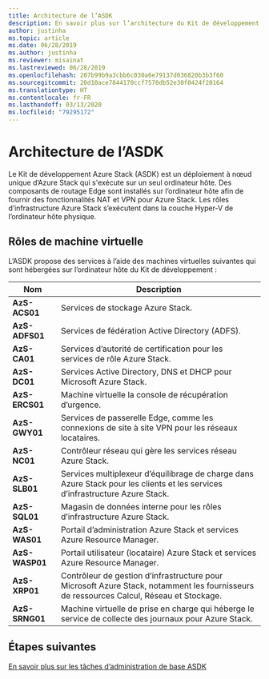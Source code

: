 ```yaml
---
title: Architecture de l’ASDK
description: En savoir plus sur l’architecture du Kit de développement Azure Stack (ASDK).
author: justinha
ms.topic: article
ms.date: 06/28/2019
ms.author: justinha
ms.reviewer: misainat
ms.lastreviewed: 06/28/2019
ms.openlocfilehash: 207b99b9a3cbb6c030a6e79137d036820b3b3f60
ms.sourcegitcommit: 20d10ace7844170ccf7570db52e30f0424f20164
ms.translationtype: HT
ms.contentlocale: fr-FR
ms.lasthandoff: 03/13/2020
ms.locfileid: "79295172"
---
```

# <a name="asdk-architecture"></a>Architecture de l’ASDK
Le Kit de développement Azure Stack (ASDK) est un déploiement à nœud unique d’Azure Stack qui s'exécute sur un seul ordinateur hôte. Des composants de routage Edge sont installés sur l’ordinateur hôte afin de fournir des fonctionnalités NAT et VPN pour Azure Stack. Les rôles d’infrastructure Azure Stack s’exécutent dans la couche Hyper-V de l’ordinateur hôte physique.


## <a name="virtual-machine-roles"></a>Rôles de machine virtuelle
L’ASDK propose des services à l’aide des machines virtuelles suivantes qui sont hébergées sur l’ordinateur hôte du Kit de développement :

| Nom | Description |
| ----- | ----- |
| **AzS-ACS01** | Services de stockage Azure Stack.|
| **AzS-ADFS01** | Services de fédération Active Directory (ADFS).  |
| **AzS-CA01** | Services d’autorité de certification pour les services de rôle Azure Stack.|
| **AzS-DC01** | Services Active Directory, DNS et DHCP pour Microsoft Azure Stack.|
| **AzS-ERCS01** | Machine virtuelle la console de récupération d’urgence. |
| **AzS-GWY01** | Services de passerelle Edge, comme les connexions de site à site VPN pour les réseaux locataires.|
| **AzS-NC01** | Contrôleur réseau qui gère les services réseau Azure Stack.  |
| **AzS-SLB01** | Services multiplexeur d’équilibrage de charge dans Azure Stack pour les clients et les services d’infrastructure Azure Stack.  |
| **AzS-SQL01** | Magasin de données interne pour les rôles d’infrastructure Azure Stack.  |
| **AzS-WAS01** | Portail d’administration Azure Stack et services Azure Resource Manager.|
| **AzS-WASP01**| Portail utilisateur (locataire) Azure Stack et services Azure Resource Manager.|
| **AzS-XRP01** | Contrôleur de gestion d’infrastructure pour Microsoft Azure Stack, notamment les fournisseurs de ressources Calcul, Réseau et Stockage.|
| **AzS-SRNG01** | Machine virtuelle de prise en charge qui héberge le service de collecte des journaux pour Azure Stack. |

## <a name="next-steps"></a>Étapes suivantes
[En savoir plus sur les tâches d’administration de base ASDK](asdk-admin-basics.md)
